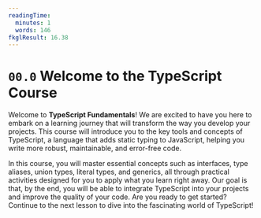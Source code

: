 ```yaml
---
readingTime:
  minutes: 1
  words: 146
fkglResult: 16.38
---
```


# `00.0` Welcome to the TypeScript Course

Welcome to **TypeScript Fundamentals**! We are excited to have you here to embark on a learning journey that will transform the way you develop your projects. This course will introduce you to the key tools and concepts of TypeScript, a language that adds static typing to JavaScript, helping you write more robust, maintainable, and error-free code.

In this course, you will master essential concepts such as interfaces, type aliases, union types, literal types, and generics, all through practical activities designed for you to apply what you learn right away. Our goal is that, by the end, you will be able to integrate TypeScript into your projects and improve the quality of your code. Are you ready to get started? Continue to the next lesson to dive into the fascinating world of TypeScript!